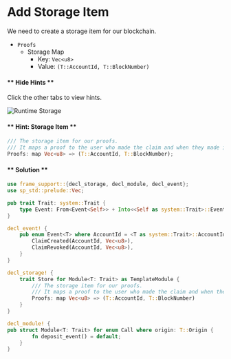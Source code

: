 # Add Storage Item

We need to create a storage item for our blockchain.

* `Proofs`
	* Storage Map
		* Key: `Vec<u8>`
		* Value: `(T::AccountId, T::BlockNumber)`

<!-- slide:break-40 -->

<!-- tabs:start -->

#### ** Hide Hints **

Click the other tabs to view hints.

![Runtime Storage](./assets/storage.png ':size=300')

#### ** Hint: Storage Item **

```rust
/// The storage item for our proofs.
/// It maps a proof to the user who made the claim and when they made it.
Proofs: map Vec<u8> => (T::AccountId, T::BlockNumber);
```

#### ** Solution **

```rust
use frame_support::{decl_storage, decl_module, decl_event};
use sp_std::prelude::Vec;

pub trait Trait: system::Trait {
	type Event: From<Event<Self>> + Into<<Self as system::Trait>::Event>;
}

decl_event! {
	pub enum Event<T> where AccountId = <T as system::Trait>::AccountId {
		ClaimCreated(AccountId, Vec<u8>),
		ClaimRevoked(AccountId, Vec<u8>),
	}
}

decl_storage! {
	trait Store for Module<T: Trait> as TemplateModule {
		/// The storage item for our proofs.
		/// It maps a proof to the user who made the claim and when they made it.
		Proofs: map Vec<u8> => (T::AccountId, T::BlockNumber)
	}
}

decl_module! {
pub struct Module<T: Trait> for enum Call where origin: T::Origin {
		fn deposit_event() = default;
	}
}
```

<!-- tabs:end -->
